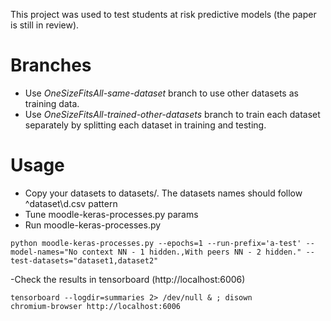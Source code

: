 This project was used to test students at risk predictive models (the paper is still in review).

# Branches

- Use _OneSizeFitsAll-same-dataset_ branch to use other datasets as training data.
- Use _OneSizeFitsAll-trained-other-datasets_ branch to train each dataset separately by splitting each dataset in training and testing.

# Usage

- Copy your datasets to datasets/. The datasets names should follow ^dataset\d.csv pattern
- Tune moodle-keras-processes.py params
- Run moodle-keras-processes.py

```
python moodle-keras-processes.py --epochs=1 --run-prefix='a-test' --model-names="No context NN - 1 hidden.,With peers NN - 2 hidden." --test-datasets="dataset1,dataset2"
```

-Check the results in tensorboard (http://localhost:6006)


```
tensorboard --logdir=summaries 2> /dev/null & ; disown
chromium-browser http://localhost:6006
```
